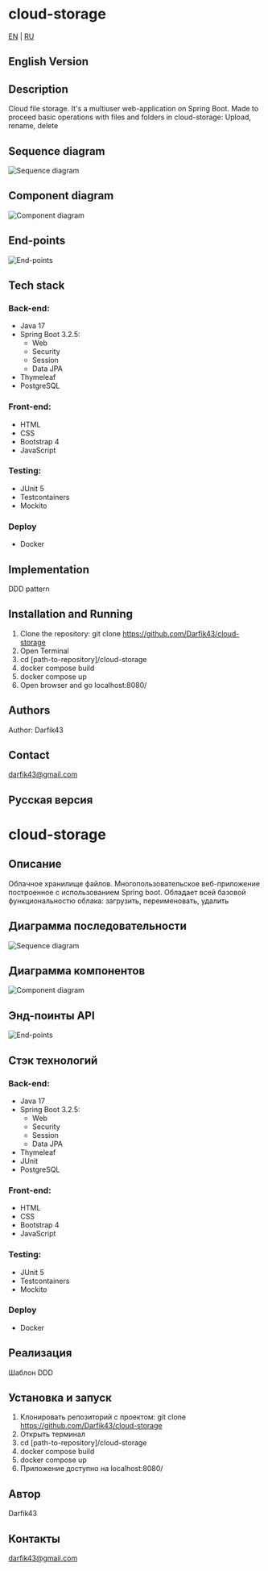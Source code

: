 # cloud-storage

[EN](#english-version) | [RU](#русская-версия)

## English Version

## Description

Cloud file storage. It's a multiuser web-application on Spring Boot. Made
to proceed basic operations with files and folders in cloud-storage: Upload,
rename, delete

## Sequence diagram

![Sequence diagram](docs/sequence-diagram.png)

## Component diagram

![Component diagram](docs/component-diagram.png)

## End-points

![End-points](docs/end-points.png)

## Tech stack

### Back-end:

- Java 17
- Spring Boot 3.2.5:
    * Web
    * Security
    * Session
    * Data JPA
- Thymeleaf
- PostgreSQL

### Front-end:

- HTML
- CSS
- Bootstrap 4
- JavaScript

### Testing:

- JUnit 5
- Testcontainers
- Mockito

### Deploy

- Docker

## Implementation

DDD pattern

## Installation and Running

1. Clone the repository: git clone https://github.com/Darfik43/cloud-storage
2. Open Terminal 
3. cd [path-to-repository]/cloud-storage
4. docker compose build 
5. docker compose up 
6. Open browser and go localhost:8080/

## Authors

Author: Darfik43

## Contact

darfik43@gmail.com

## Русская версия

# cloud-storage

## Описание

Облачное хранилище файлов. Многопользовательское веб-приложение построенное с
использованием
Spring boot. Обладает всей базовой функциональностю облака:
загрузить, переименовать, удалить

## Диаграмма последовательности

![Sequence diagram](docs/sequence-diagram.png)

## Диаграмма компонентов

![Component diagram](docs/component-diagram.png)

## Энд-поинты API

![End-points](docs/end-points.png)

## Стэк технологий

### Back-end:

- Java 17
- Spring Boot 3.2.5:
    * Web
    * Security
    * Session
    * Data JPA
- Thymeleaf
- JUnit
- PostgreSQL

### Front-end:

- HTML
- CSS
- Bootstrap 4
- JavaScript

### Testing:

- JUnit 5
- Testcontainers
- Mockito

### Deploy

- Docker

## Реализация

Шаблон DDD

## Установка и запуск

1. Клонировать репозиторий с проектом: git clone https://github.com/Darfik43/cloud-storage
2. Открыть терминал
3. cd [path-to-repository]/cloud-storage
4. docker compose build
5. docker compose up
6. Приложение доступно на localhost:8080/

## Автор

Darfik43

## Контакты

darfik43@gmail.com
